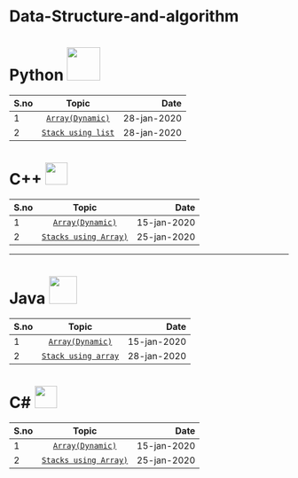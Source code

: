 # Data-Structure-and-algorithm
# Python <img src="http://pluspng.com/img-png/python-logo-png--200.png" width="60" height="60" />
| S.no        | Topic            | Date  |
| ------------- |:-------------:| -----:|
| 1   | [`Array(Dynamic)`](https://github.com/prabhatchanchal/Data-Structure-and-algorithm/blob/master/Python/Array.py) | 28-jan-2020 |
| 2 | [`Stack using list`](https://github.com/prabhatchanchal/Data-Structure-and-algorithm/tree/master/Python/stack.py)| 28-jan-2020|





# C++ <img src="https://external-content.duckduckgo.com/iu/?u=http%3A%2F%2Fwww.freeiconspng.com%2Fuploads%2Fc--logo-icon-0.png&f=1&nofb=1" width="40" height="40" />



| S.no        | Topic            | Date  |
| ------------- |:-------------:| -----:|
| 1   | [`Array(Dynamic)`](https://github.com/prabhatchanchal/Data-Structure-and-algorithm/blob/master/C%2B%2B/Array.cpp) | 15-jan-2020 |
| 2   | [`Stacks using Array)`](https://github.com/prabhatchanchal/Data-Structure-and-algorithm/blob/master/C%2B%2B/Stack.cpp) | 25-jan-2020 |

---

# Java <img src="https://external-content.duckduckgo.com/iu/?u=https%3A%2F%2Fupload.wikimedia.org%2Fwikipedia%2Fzh%2F8%2F88%2FJava_logo.png&f=1&nofb=1" width="50" height="50" />

| S.no        | Topic            | Date  |
| ------------- |:-------------:| -----:|
| 1   | [`Array(Dynamic)`](https://github.com/prabhatchanchal/Data-Structure-and-algorithm/tree/master/Java/Array) | 15-jan-2020 |
| 2   | [`Stack using array`](https://github.com/prabhatchanchal/Data-Structure-and-algorithm/blob/master/Java/Stack.java)|28-jan-2020|

# C# <img src="https://external-content.duckduckgo.com/iu/?u=https%3A%2F%2Fcamo.githubusercontent.com%2F0617f4657fef12e8d16db45b8d73def73144b09f%2F68747470733a2f2f646576656c6f7065722e6665646f726170726f6a6563742e6f72672f7374617469632f6c6f676f2f6373686172702e706e67&f=1&nofb=1" width="40" height="40" />

| S.no        | Topic            | Date  |
| ------------- |:-------------:| -----:|
| 1   | [`Array(Dynamic)`](https://github.com/prabhatchanchal/Data-Structure-and-algorithm/blob/master/c%23/Array.cs) | 15-jan-2020 |
| 2   | [`Stacks using Array)`](https://github.com/prabhatchanchal/Data-Structure-and-algorithm/blob/master/c%23/Stacks.cs) | 25-jan-2020 |

